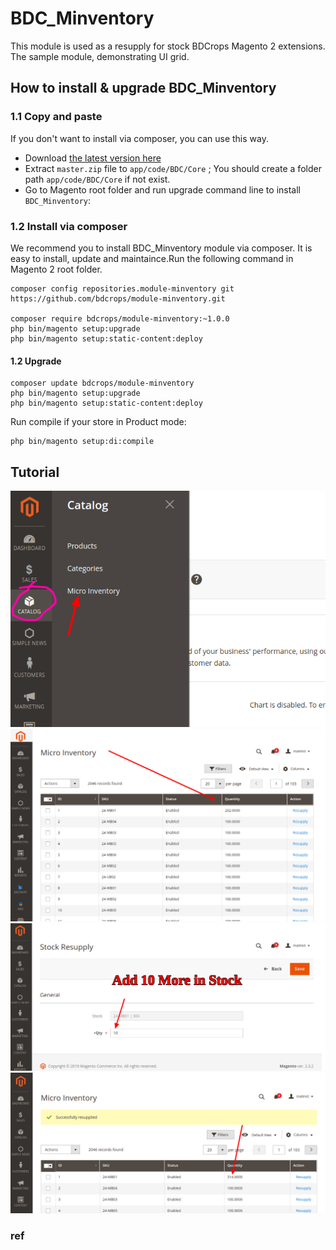 

# BDC_Minventory

This module is used as a resupply for stock BDCrops Magento 2 extensions.
The sample module, demonstrating UI grid.




## How to install & upgrade BDC_Minventory


### 1.1 Copy and paste

If you don't want to install via composer, you can use this way.

- Download [the latest version here](https://github.com/bdcrops/module-minventory/archive/master.zip)
- Extract `master.zip` file to `app/code/BDC/Core` ; You should create a folder path `app/code/BDC/Core` if not exist.
- Go to Magento root folder and run upgrade command line to install `BDC_Minventory`:





### 1.2 Install via composer

We recommend you to install BDC_Minventory module via composer. It is easy to install, update and maintaince.Run the following command in Magento 2 root folder.

```
composer config repositories.module-minventory git
https://github.com/bdcrops/module-minventory.git

composer require bdcrops/module-minventory:~1.0.0
php bin/magento setup:upgrade
php bin/magento setup:static-content:deploy
```

#### 1.2 Upgrade    

```
composer update bdcrops/module-minventory
php bin/magento setup:upgrade
php bin/magento setup:static-content:deploy
```

Run compile if your store in Product mode:

```
php bin/magento setup:di:compile

```
## Tutorial

![](docs/menuDash.png)
![](docs/minventoryList.png)
![](docs/resupplyStock.png)
![](docs/resupplyaddAfter.png)


### ref

